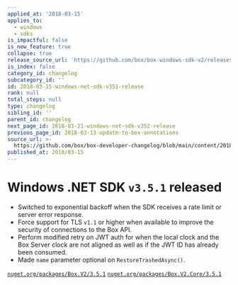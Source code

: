 ```yaml
---
applied_at: '2018-03-15'
applies_to:
  - windows
  - sdks
is_impactful: false
is_new_feature: true
collapse: true
release_source_url: 'https://github.com/box/box-windows-sdk-v2/releases/tag/v3.5.1'
is_index: false
category_id: changelog
subcategory_id: ''
id: 2018-03-15-windows-net-sdk-v351-release
rank: null
total_steps: null
type: changelog
sibling_id: ''
parent_id: changelog
next_page_id: 2018-03-21-windows-net-sdk-v352-release
previous_page_id: 2018-03-13-update-to-box-annotations
source_url: >-
  https://github.com/box/box-developer-changelog/blob/main/content/2018/03-15-windows-net-sdk-v351-release.md
published_at: 2018/03-15
---
```

# Windows .NET SDK `v3.5.1` released

- Switched to exponential backoff when the SDK receives a rate limit or server error response.
- Force support for TLS `v1.1` or higher when available to improve the security of connections to the Box API.
- Perform modified retry on JWT auth for when the local clock and the Box Server clock are not aligned as well as if the JWT ID has already been consumed.
- Made `name` parameter optional on `RestoreTrashedAsync()`.

[`nuget.org/packages/Box.V2/3.5.1`](https://www.nuget.org/packages/Box.V2/3.5.1)
[`nuget.org/packages/Box.V2.Core/3.5.1`](https://www.nuget.org/packages/Box.V2.Core/3.5.1)